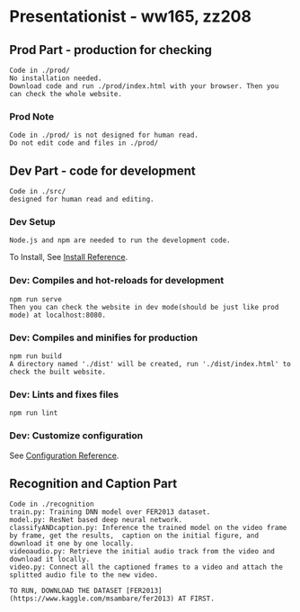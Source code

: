 # Presentationist - ww165, zz208

## Prod Part - production for checking
```
Code in ./prod/
No installation needed.
Download code and run ./prod/index.html with your browser. Then you can check the whole website.
```

### Prod Note
```
Code in ./prod/ is not designed for human read.
Do not edit code and files in ./prod/
```

## Dev Part - code for development
```
Code in ./src/
designed for human read and editing.
```

### Dev Setup
```
Node.js and npm are needed to run the development code.
```
To Install, See [Install Reference](https://docs.npmjs.com/downloading-and-installing-node-js-and-npm/).


### Dev: Compiles and hot-reloads for development
```
npm run serve
Then you can check the website in dev mode(should be just like prod mode) at localhost:8080.
```

### Dev: Compiles and minifies for production
```
npm run build
A directory named './dist' will be created, run './dist/index.html' to check the built website.
```

### Dev: Lints and fixes files
```
npm run lint
```

### Dev: Customize configuration
See [Configuration Reference](https://cli.vuejs.org/config/).


## Recognition and Caption Part
```
Code in ./recognition
train.py: Training DNN model over FER2013 dataset.
model.py: ResNet based deep neural network.
classifyANDcaption.py: Inference the trained model on the video frame by frame, get the results,  caption on the initial figure, and download it one by one locally.
videoaudio.py: Retrieve the initial audio track from the video and download it locally.
video.py: Connect all the captioned frames to a video and attach the splitted audio file to the new video.

TO RUN, DOWNLOAD THE DATASET [FER2013](https://www.kaggle.com/msambare/fer2013) AT FIRST.
```

